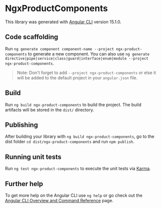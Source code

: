 # NgxProductComponents

This library was generated with [Angular CLI](https://github.com/angular/angular-cli) version 15.1.0.

## Code scaffolding

Run `ng generate component component-name --project ngx-product-components` to generate a new component. You can also use `ng generate directive|pipe|service|class|guard|interface|enum|module --project ngx-product-components`.
> Note: Don't forget to add `--project ngx-product-components` or else it will be added to the default project in your `angular.json` file. 

## Build

Run `ng build ngx-product-components` to build the project. The build artifacts will be stored in the `dist/` directory.

## Publishing

After building your library with `ng build ngx-product-components`, go to the dist folder `cd dist/ngx-product-components` and run `npm publish`.

## Running unit tests

Run `ng test ngx-product-components` to execute the unit tests via [Karma](https://karma-runner.github.io).

## Further help

To get more help on the Angular CLI use `ng help` or go check out the [Angular CLI Overview and Command Reference](https://angular.io/cli) page.
